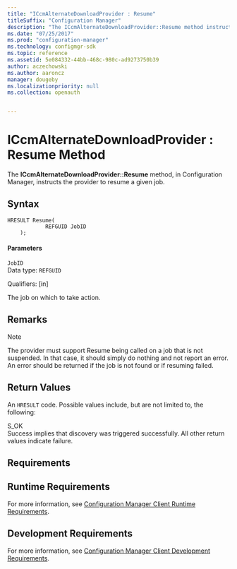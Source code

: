 ```yaml
---
title: "ICcmAlternateDownloadProvider : Resume"
titleSuffix: "Configuration Manager"
description: "The ICcmAlternateDownloadProvider::Resume method instructs the provider to resume a given job."
ms.date: "07/25/2017"
ms.prod: "configuration-manager"
ms.technology: configmgr-sdk
ms.topic: reference
ms.assetid: 5e084332-44bb-468c-980c-ad9273750b39
author: aczechowski
ms.author: aaroncz
manager: dougeby
ms.localizationpriority: null
ms.collection: openauth


---
```

# ICcmAlternateDownloadProvider : Resume Method
The **ICcmAlternateDownloadProvider::Resume** method, in Configuration Manager, instructs the provider to resume a given job.  

## Syntax  

```  
HRESULT Resume(  
            REFGUID JobID  
    );  

```  

#### Parameters  
 `JobID`  
 Data type: `REFGUID`  

 Qualifiers: [in]  

 The job on which to take action.  

## Remarks  

> [!NOTE]
>  The provider must support Resume being called on a job that is not suspended. In that case, it should simply do nothing and not report an error. An error should be returned if the job is not found or if resuming failed.  

## Return Values  
 An `HRESULT` code. Possible values include, but are not limited to, the following:  

 S_OK  
 Success implies that discovery was triggered successfully. All other return values indicate failure.  

## Requirements  

## Runtime Requirements  
 For more information, see [Configuration Manager Client Runtime Requirements](../../../../../develop/core/reqs/client-runtime-requirements.md).  

## Development Requirements  
 For more information, see [Configuration Manager Client Development Requirements](../../../../../develop/core/reqs/client-development-requirements.md).
